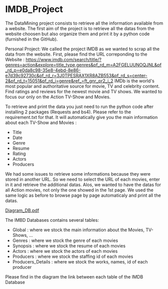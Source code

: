 # IMDB_Project

The DataMining project consists to retrieve all the information available from a website. The first aim of the project is to retrieve all the datas from the website choosen but also organize them and print it by a python code (furnished in the GitHub). 

Personal Project: 
We called the project IMDB as we wanted to scrap all the data from the website. 
First, please find the URL correponding to the Website : 
https://www.imdb.com/search/title/?genres=action&explore=title_type,genres&pf_rd_m=A2FGELUUNOQJNL&pf_rd_p=e0da8c98-35e8-4ebd-8e86-e7d39c92730c&pf_rd_r=3J0TPESRAX1XR8AZB553&pf_rd_s=center-2&pf_rd_t=15051&pf_rd_i=genre&ref_=ft_gnr_pr2_i_2
IMDb is the world's most popular and authoritative source for movie, TV and celebrity content. Find ratings and reviews for the newest movie and TV shows. 
We wanted to focus our only on the Action TV-Show and Movies. 

To retrieve and print the data you just need to run the python code after installing 2 packages (Requests and bs4). Please refer to the requirement.txt for that. 
It will automatically give you the main information about each TV-Show and Movies : 
- Title
- Date
- Genre
- Resume
- Rating
- Actors
- Producers

We had some issues to retrieve some informations because they were stored in another URL. So we need to select the URL of each movies, enter in it and retrieve the additional datas. 
Alos, we wanted to have the datas for all Action movies, not only the one showed in the 1st page. We used the same logic as before to browse page by page automaticaly and print all the datas. 


[Diagram_DB.pdf](https://github.com/ArielCohen1995/IMDB_Project/files/10098953/Diagram_DB.pdf)

The IMBD Databases contains several tables: 
- Global : where we stock the main information about the Movies, TV-Shows, ...
- Genres : where we stock the genre of each movies
- Synopsis : where we stock the resume of each movies
- Actors : where we stock the actors of each movies
- Producers : where we stock the staffing id of each movies
- Producers_Details : where we stock the works, names, id of each producer 

Please find in the diagram the link between each table of the IMDB Database

